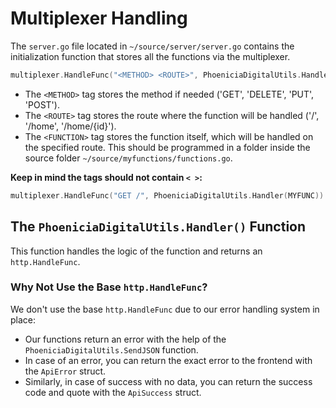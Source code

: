 # Multiplexer Handling

The `server.go` file located in `~/source/server/server.go` contains the initialization function that stores all the functions via the multiplexer.

```go
multiplexer.HandleFunc("<METHOD> <ROUTE>", PhoeniciaDigitalUtils.Handler(<FUNCTION>))
```

- The `<METHOD>` tag stores the method if needed ('GET', 'DELETE', 'PUT', 'POST').
- The `<ROUTE>` tag stores the route where the function will be handled ('/', '/home', '/home/{id}').
- The `<FUNCTION>` tag stores the function itself, which will be handled on the specified route. This should be programmed in a folder inside the source folder `~/source/myfunctions/functions.go`.

**Keep in mind the tags should not contain `< >`:**
```go
multiplexer.HandleFunc("GET /", PhoeniciaDigitalUtils.Handler(MYFUNC))
```

## The `PhoeniciaDigitalUtils.Handler()` Function

This function handles the logic of the function and returns an `http.HandleFunc`.

### Why Not Use the Base `http.HandleFunc`?

We don't use the base `http.HandleFunc` due to our error handling system in place:

- Our functions return an error with the help of the `PhoeniciaDigitalUtils.SendJSON` function.
- In case of an error, you can return the exact error to the frontend with the `ApiError` struct.
- Similarly, in case of success with no data, you can return the success code and quote with the `ApiSuccess` struct.

